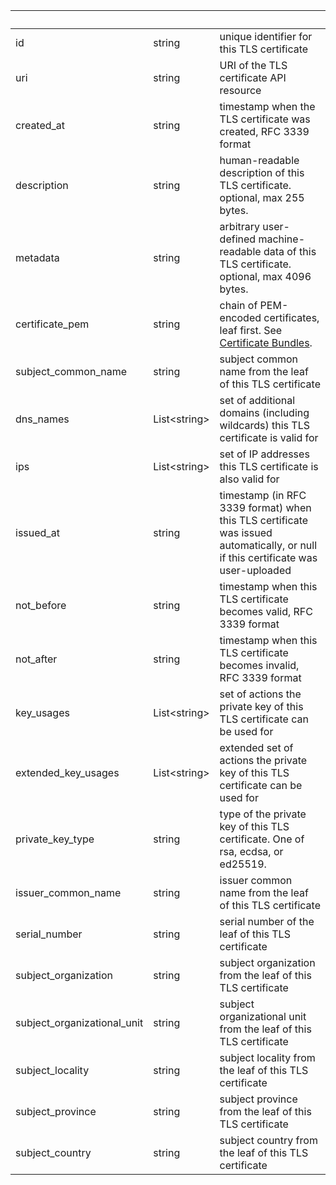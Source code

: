 | &nbsp; | &nbsp; | &nbsp; |
|---|---|---|
| id | string | unique identifier for this TLS certificate |
| uri | string | URI of the TLS certificate API resource |
| created_at | string | timestamp when the TLS certificate was created, RFC 3339 format |
| description | string | human-readable description of this TLS certificate. optional, max 255 bytes. |
| metadata | string | arbitrary user-defined machine-readable data of this TLS certificate. optional, max 4096 bytes. |
| certificate_pem | string | chain of PEM-encoded certificates, leaf first. See [Certificate Bundles](https://ngrok.com/docs/api#tls-certificates-pem). |
| subject_common_name | string | subject common name from the leaf of this TLS certificate |
| dns_names | List&lt;string&gt; | set of additional domains (including wildcards) this TLS certificate is valid for |
| ips | List&lt;string&gt; | set of IP addresses this TLS certificate is also valid for |
| issued_at | string | timestamp (in RFC 3339 format) when this TLS certificate was issued automatically, or null if this certificate was user-uploaded |
| not_before | string | timestamp when this TLS certificate becomes valid, RFC 3339 format |
| not_after | string | timestamp when this TLS certificate becomes invalid, RFC 3339 format |
| key_usages | List&lt;string&gt; | set of actions the private key of this TLS certificate can be used for |
| extended_key_usages | List&lt;string&gt; | extended set of actions the private key of this TLS certificate can be used for |
| private_key_type | string | type of the private key of this TLS certificate. One of rsa, ecdsa, or ed25519. |
| issuer_common_name | string | issuer common name from the leaf of this TLS certificate |
| serial_number | string | serial number of the leaf of this TLS certificate |
| subject_organization | string | subject organization from the leaf of this TLS certificate |
| subject_organizational_unit | string | subject organizational unit from the leaf of this TLS certificate |
| subject_locality | string | subject locality from the leaf of this TLS certificate |
| subject_province | string | subject province from the leaf of this TLS certificate |
| subject_country | string | subject country from the leaf of this TLS certificate |